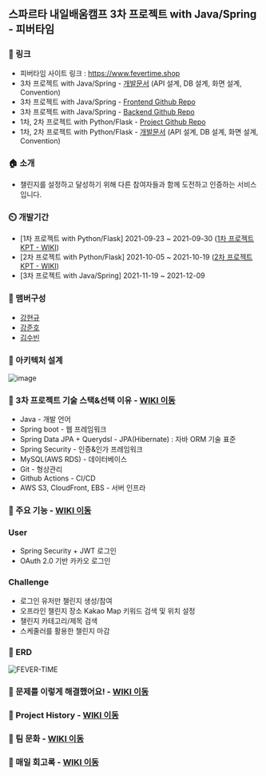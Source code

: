 ## 스파르타 내일배움캠프 3차 프로젝트 with Java/Spring - 피버타임

### 🔗 링크
- 피버타임 사이트 링크 : <a href="https://www.fevertime.shop">https://www.fevertime.shop</a>
- 3차 프로젝트 with Java/Spring - <a href="https://faint-clef-9ea.notion.site/3-Spring-8a33a098b255452894f6a67ca74f4381">개발문서</a> (API 설계, DB 설계, 화면 설계, Convention)
- 3차 프로젝트 with Java/Spring - <a href="https://github.com/fever-time/challenge-frontend">Frontend Github Repo</a>
- 3차 프로젝트 with Java/Spring - <a href="https://github.com/fever-time/challenge-backend">Backend Github Repo</a>
- 1차, 2차 프로젝트 with Python/Flask - <a href="https://github.com/fever-time/challenge-with-flask">Project Github Repo</a>
- 1차, 2차 프로젝트 with Python/Flask - <a href="https://faint-clef-9ea.notion.site/5b174114b93b4eb0ad70c27fd0853910">개발문서</a> (API 설계, DB 설계, 화면 설계, Convention)

### 🏠 소개
- 챌린지를 설정하고 달성하기 위해 다른 참여자들과 함께 도전하고 인증하는 서비스입니다.

### ⏲️ 개발기간
- [1차 프로젝트 with Python/Flask] 2021-09-23 ~ 2021-09-30 (<a href="https://github.com/fever-time/challenge-with-flask/wiki/4.-1%EC%B0%A8-%ED%94%84%EB%A1%9C%EC%A0%9D%ED%8A%B8-%ED%9A%8C%EA%B3%A0">1차 프로젝트 KPT - WIKI</a>)
- [2차 프로젝트 with Python/Flask] 2021-10-05 ~ 2021-10-19 (<a href="https://github.com/fever-time/challenge-with-flask/wiki/5.-2%EC%B0%A8-%ED%94%84%EB%A1%9C%EC%A0%9D%ED%8A%B8-%ED%9A%8C%EA%B3%A0">2차 프로젝트 KPT - WIKI</a>)
- [3차 프로젝트 with Java/Spring] 2021-11-19 ~ 2021-12-09

### 🧙 맴버구성
- <a href="https://github.com/kkyu8925">강현규</a>
- <a href="https://github.com/JunHo-YH">강준호</a>
- <a href="https://github.com/suubinkim">김수빈</a>

### 📌 아키텍처 설계
![image](https://user-images.githubusercontent.com/78840035/144712735-a51ce6e6-5744-46c5-bfa5-3951ed4fc3d5.png)

### 📌 3차 프로젝트 기술 스택&선택 이유 - <a href="https://github.com/fever-time/challenge-backend/wiki/1.-%EA%B8%B0%EC%88%A0-%EC%84%A0%ED%83%9D-%EC%9D%B4%EC%9C%A0!">WIKI 이동</a>
- Java - 개발 언어
- Spring boot - 웹 프레임워크
- Spring Data JPA + Querydsl - JPA(Hibernate) : 자바 ORM 기술 표준
- Spring Security - 인증&인가 프레임워크
- MySQL(AWS RDS) - 데이터베이스
- Git - 형상관리
- Github Actions - CI/CD
- AWS S3, CloudFront, EBS - 서버 인프라

### 📌 주요 기능 - <a href="https://github.com/fever-time/challenge-backend/wiki/2.-%EC%A3%BC%EC%9A%94-%EA%B8%B0%EB%8A%A5">WIKI 이동</a>
### User
- Spring Security + JWT 로그인
- OAuth 2.0 기반 카카오 로그인
### Challenge
- 로그인 유저만 챌린지 생성/참여
- 오프라인 챌린지 장소 Kakao Map 키워드 검색 및 위치 설정
- 챌린지 카테고리/제목 검색
- 스케줄러를 활용한 챌린지 마감

### 📌 ERD
![FEVER-TIME](https://user-images.githubusercontent.com/64997245/144733570-f9fd211d-525c-4640-a228-b56da5ef27d4.png)

### 📌 문제를 이렇게 해결했어요! - <a href="https://github.com/fever-time/challenge-backend/wiki/3.-%EB%AC%B8%EC%A0%9C%EB%A5%BC-%EC%9D%B4%EB%A0%87%EA%B2%8C-%ED%95%B4%EA%B2%B0%ED%96%88%EC%96%B4%EC%9A%94!">WIKI 이동</a>

### 📌 Project History - <a href="https://github.com/fever-time/challenge-backend/wiki/4.-Project-History">WIKI 이동</a>

### 📌 팀 문화 - <a href="https://github.com/fever-time/challenge-backend/wiki/5.-%ED%8C%80-%EB%AC%B8%ED%99%94">WIKI 이동</a>

### 📌 매일 회고록 - <a href="https://github.com/fever-time/challenge-backend/wiki/6.-%EB%A7%A4%EC%9D%BC-%ED%9A%8C%EA%B3%A0%EB%A1%9D">WIKI 이동</a>
